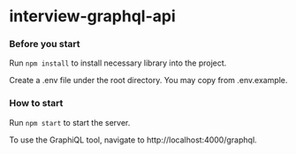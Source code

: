 # interview-graphql-api
### Before you start
Run `npm install` to install necessary library into the project. 

Create a .env file under the root directory. 
You may copy from .env.example.

### How to start
Run `npm start` to start the server.

To use the GraphiQL tool, navigate to http://localhost:4000/graphql.
